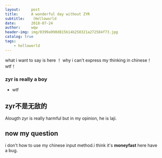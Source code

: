 ```yaml
---
layout:     post
title:      A wonderful day without ZYR
subtitle:   （Helloworld
date:       2018-07-24
author:     wqw  
header-img: img/0399a990d815b14b258321a272584f73.jpg
catalog: true
tags:
    - helloworld
---
```




what i want to say is here ！
why i can't express my thinking in chinese！
wtf！

### zyr is really a boy
- wtf 


## zyr不是无敌的

Alougth zyr is really harmful but in my opinion, he is laji.

## now my question
i don't how to use my chinese input method.i think it's **moneyfast** here have a bug.















